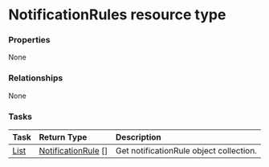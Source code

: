 # NotificationRules resource type



### Properties
None

### Relationships
None


### Tasks

| Task		   | Return Type	|Description|
|:---------------|:--------|:----------|
|[List](../api/notificationrule_list.md) | [NotificationRule](notificationrule.md) [] |Get notificationRule object collection. |

<!-- uuid: 559f7a8f-b460-46b1-9dc9-d9c568a505c4
2015-10-12 23:19:39 UTC -->